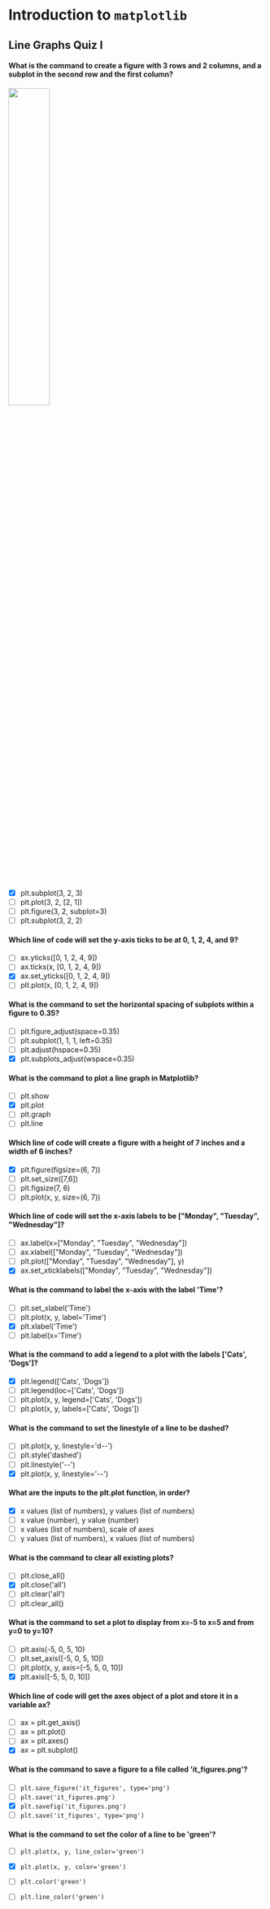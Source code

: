# Introduction to `matplotlib`
## Line Graphs Quiz I

#### What is the command to create a figure with 3 rows and 2 columns, and a subplot in the second row and the first column?

<img src="https://content.codecademy.com/courses/matplotlib/Figure_1.png"  width="40%" height="40%">

 - [x] plt.subplot(3, 2, 3)
 - [ ] plt.plot(3, 2, [2, 1])
 - [ ] plt.figure(3, 2, subplot=3)
 - [ ] plt.subplot(3, 2, 2)

 #### Which line of code will set the y-axis ticks to be at 0, 1, 2, 4, and 9?

 - [ ] ax.yticks([0, 1, 2, 4, 9])
 - [ ] ax.ticks(x, [0, 1, 2, 4, 9])
 - [x] ax.set_yticks([0, 1, 2, 4, 9])
 - [ ] plt.plot(x, [0, 1, 2, 4, 9])

#### What is the command to set the horizontal spacing of subplots within a figure to 0.35?

 - [ ] plt.figure_adjust(space=0.35)
 - [ ] plt.subplot(1, 1, 1, left=0.35)
 - [ ] plt.adjust(hspace=0.35)
 - [x] plt.subplots_adjust(wspace=0.35)

 #### What is the command to plot a line graph in Matplotlib?

 - [ ] plt.show
 - [x] plt.plot
 - [ ] plt.graph
 - [ ] plt.line

#### Which line of code will create a figure with a height of 7 inches and a width of 6 inches?

 - [x] plt.figure(figsize=(6, 7))
 - [ ] plt.set_size([7,6])
 - [ ] plt.figsize(7, 6)
 - [ ] plt.plot(x, y, size=(6, 7))

#### Which line of code will set the x-axis labels to be ["Monday", "Tuesday", "Wednesday"]?

 - [ ] ax.label(x=["Monday", "Tuesday", "Wednesday"])
 - [ ] ax.xlabel(["Monday", "Tuesday", "Wednesday"])
 - [ ] plt.plot(["Monday", "Tuesday", "Wednesday"], y)
 - [x] ax.set_xticklabels(["Monday", "Tuesday", "Wednesday"])

#### What is the command to label the x-axis with the label 'Time'?

 - [ ] plt.set_xlabel('Time')
 - [ ] plt.plot(x, y, label='Time')
 - [x] plt.xlabel('Time')
 - [ ] plt.label(x='Time')

#### What is the command to add a legend to a plot with the labels ['Cats', 'Dogs']?

 - [x] plt.legend(['Cats', 'Dogs'])
 - [ ] plt.legend(loc=['Cats', 'Dogs'])
 - [ ] plt.plot(x, y, legend=['Cats', 'Dogs'])
 - [ ] plt.plot(x, y, labels=['Cats', 'Dogs'])

#### What is the command to set the linestyle of a line to be dashed?

 - [ ] plt.plot(x, y, linestyle='d--')
 - [ ] plt.style('dashed')
 - [ ] plt.linestyle('--')
 - [x] plt.plot(x, y, linestyle='--')

#### What are the inputs to the plt.plot function, in order?

 - [x] x values (list of numbers), y values (list of numbers)
 - [ ] x value (number), y value (number)
 - [ ] x values (list of numbers), scale of axes
 - [ ] y values (list of numbers), x values (list of numbers)

#### What is the command to clear all existing plots?

 - [ ] plt.close_all()
 - [x] plt.close('all')
 - [ ] plt.clear('all')
 - [ ] plt.clear_all()

#### What is the command to set a plot to display from x=-5 to x=5 and from y=0 to y=10?

 - [ ] plt.axis(-5, 0, 5, 10)
 - [ ] plt.set_axis([-5, 0, 5, 10])
 - [ ] plt.plot(x, y, axis=[-5, 5, 0, 10])
 - [x] plt.axis([-5, 5, 0, 10])

#### Which line of code will get the axes object of a plot and store it in a variable ax?

 - [ ] ax = plt.get_axis()
 - [ ] ax = plt.plot()
 - [ ] ax = plt.axes()
 - [x] ax = plt.subplot()

#### What is the command to save a figure to a file called 'it_figures.png'?

 - [ ] `plt.save_figure('it_figures', type='png')`
 - [ ] `plt.save('it_figures.png')`
 - [x] `plt.savefig('it_figures.png')`
 - [ ] `plt.save('it_figures', type='png')`

#### What is the command to set the color of a line to be 'green'?

 - [ ] `plt.plot(x, y, line_color='green')`
 - [x] `plt.plot(x, y, color='green')`
 - [ ] `plt.color('green')`
 - [ ] `plt.line_color('green')`

